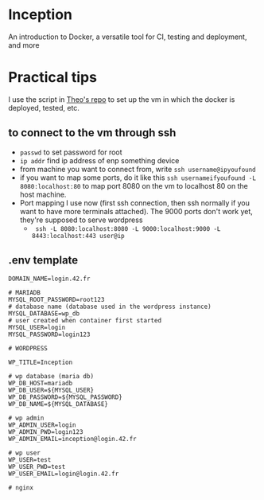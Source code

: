 # Inception
An introduction to Docker, a versatile tool for CI, testing and deployment, and more

# Practical tips
I use the script in [Theo's repo](https://github.com/t-h2o/inception) to set up the vm in which the docker is deployed, tested, etc.
## to connect to the vm through ssh
- `passwd` to set password for root
- `ip addr` find ip address of enp something device
- from machine you want to connect from, write `ssh username@ipyoufound`
- if you want to map some ports, do it like this `ssh usernameifyoufound -L 8080:localhost:80` to map port 8080 on the vm to localhost 80 on the host machine.
- Port mapping I use now (first ssh connection, then ssh normally if you want to have more terminals attached). The 9000 ports don't work yet, they're supposed to serve wordpress
  - ` ssh -L 8080:localhost:8080 -L 9000:localhost:9000 -L 8443:localhost:443 user@ip` 

## .env template
```
DOMAIN_NAME=login.42.fr

# MARIADB
MYSQL_ROOT_PASSWORD=root123
# database name (database used in the wordpress instance)
MYSQL_DATABASE=wp_db
# user created when container first started
MYSQL_USER=login
MYSQL_PASSWORD=login123

# WORDPRESS

WP_TITLE=Inception

# wp database (maria db)
WP_DB_HOST=mariadb
WP_DB_USER=${MYSQL_USER}
WP_DB_PASSWORD=${MYSQL_PASSWORD}
WP_DB_NAME=${MYSQL_DATABASE}

# wp admin
WP_ADMIN_USER=login
WP_ADMIN_PWD=login123
WP_ADMIN_EMAIL=inception@login.42.fr

# wp user
WP_USER=test
WP_USER_PWD=test
WP_USER_EMAIL=login@login.42.fr

# nginx
```
